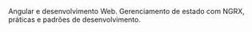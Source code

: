 Angular e desenvolvimento Web. Gerenciamento de  estado com NGRX, práticas e padrões de desenvolvimento.



